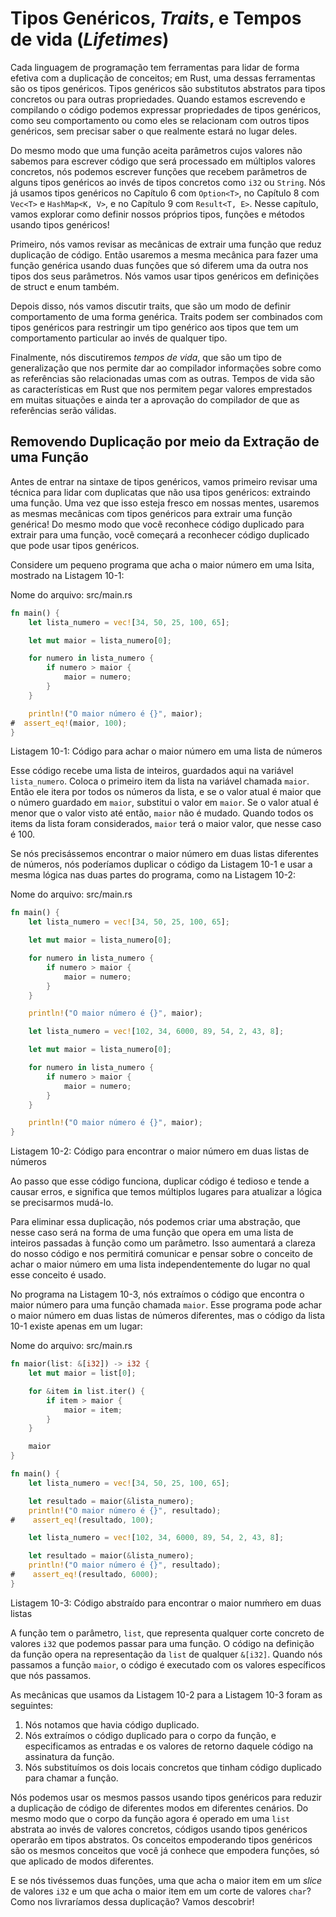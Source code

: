 # Tipos Genéricos, _Traits_, e Tempos de vida (_Lifetimes_)

Cada linguagem de programação tem ferramentas para lidar de forma efetiva com a
duplicação de conceitos; em Rust, uma dessas ferramentas são os tipos
genéricos. Tipos genéricos são substitutos abstratos para tipos concretos ou 
para outras propriedades. Quando estamos escrevendo e compilando o código 
podemos expressar propriedades de tipos genéricos, como seu comportamento ou 
como eles se relacionam com outros tipos genéricos, sem precisar saber o que 
realmente estará no lugar deles.

Do mesmo modo que uma função aceita parâmetros cujos valores não sabemos
para escrever código que será processado em múltiplos valores concretos, nós
podemos escrever funções que recebem parâmetros de alguns tipos genéricos ao
invés de tipos concretos como `i32` ou `String`. Nós já usamos tipos genéricos
no Capítulo 6 com `Option<T>`, no Capítulo 8 com `Vec<T>` e `HashMap<K, V>`, e 
no Capítulo 9 com `Result<T, E>`. Nesse capítulo, vamos explorar como definir
nossos próprios tipos, funções e métodos usando tipos genéricos!

Primeiro, nós vamos revisar as mecânicas de extrair uma função que reduz
duplicação de código. Então usaremos a mesma mecânica para fazer uma função
genérica usando duas funções que só diferem uma da outra nos tipos dos seus
parâmetros. Nós vamos usar tipos genéricos em definições de struct e enum
também.

Depois disso, nós vamos discutir traits, que são um modo de definir
comportamento de uma forma genérica. Traits podem ser combinados com tipos
genéricos para restringir um tipo genérico aos tipos que tem um comportamento
particular ao invés de qualquer tipo.

Finalmente, nós discutiremos *tempos de vida*, que são um tipo de generalização 
que nos permite dar ao compilador informações sobre como as referências são
relacionadas umas com as outras. Tempos de vida são as características em Rust
que nos permitem pegar valores emprestados em muitas situações e ainda ter a 
aprovação do compilador de que as referências serão válidas. 

## Removendo Duplicação por meio da Extração de uma Função

Antes de entrar na sintaxe de tipos genéricos, vamos primeiro revisar uma
técnica para lidar com duplicatas que não usa tipos genéricos: extraindo uma
função. Uma vez que isso esteja fresco em nossas mentes, usaremos as mesmas
mecânicas com tipos genéricos para extrair uma função genérica! Do mesmo modo 
que você reconhece código duplicado para extrair para uma função, você começará
a reconhecer código duplicado que pode usar tipos genéricos.

Considere um pequeno programa que acha o maior número em uma lsita, mostrado
na Listagem 10-1:

<span class="filename">Nome do arquivo: src/main.rs</span>

```rust
fn main() {
    let lista_numero = vec![34, 50, 25, 100, 65];

    let mut maior = lista_numero[0];

    for numero in lista_numero {
        if numero > maior {
            maior = numero;
        }
    }

    println!("O maior número é {}", maior);
#  assert_eq!(maior, 100);
}
```

<span class="caption">Listagem 10-1: Código para achar o maior número em uma
lista de números</span>

Esse código recebe uma lista de inteiros, guardados aqui na variável 
`lista_numero`. Coloca o primeiro item da lista na variável chamada `maior`.
Então ele itera por todos os números da lista, e se o valor atual é maior que 
o número guardado em `maior`, substitui o valor em `maior`. Se o valor atual é
menor que o valor visto até então, `maior` não é mudado. Quando todos os items
da lista foram considerados, `maior` terá o maior valor, que nesse caso é 100.

Se nós precisássemos encontrar o maior número em duas listas diferentes de
números, nós poderíamos duplicar o código da Listagem 10-1 e usar a mesma
lógica nas duas partes do programa, como na Listagem 10-2:

<span class="filename">Nome do arquivo: src/main.rs</span>

```rust
fn main() {
    let lista_numero = vec![34, 50, 25, 100, 65];

    let mut maior = lista_numero[0];

    for numero in lista_numero {
        if numero > maior {
            maior = numero;
        }
    }

    println!("O maior número é {}", maior);

    let lista_numero = vec![102, 34, 6000, 89, 54, 2, 43, 8];

    let mut maior = lista_numero[0];

    for numero in lista_numero {
        if numero > maior {
            maior = numero;
        }
    }

    println!("O maior número é {}", maior);
}
```

<span class="caption">Listagem 10-2: Código para encontrar o maior número em
duas listas de números</span>

Ao passo que esse código funciona, duplicar código é tedioso e tende a causar
erros, e significa que temos múltiplos lugares para atualizar a lógica se
precisarmos mudá-lo.

Para eliminar essa duplicação, nós podemos criar uma abstração, que nesse caso
será na forma de uma função que opera em uma lista de inteiros passadas à 
função como um parâmetro. Isso aumentará a clareza do nosso código e nos
permitirá comunicar e pensar sobre o conceito de achar o maior número em uma
lista independentemente do lugar no qual esse conceito é usado.

No programa na Listagem 10-3, nós extraímos o código que encontra o maior 
número para uma função chamada `maior`. Esse programa pode achar o maior número
em duas listas de números diferentes, mas o código da lista 10-1 existe apenas
em um lugar:

<span class="filename">Nome do arquivo: src/main.rs</span>

```rust
fn maior(list: &[i32]) -> i32 {
    let mut maior = list[0];

    for &item in list.iter() {
        if item > maior {
            maior = item;
        }
    }

    maior
}

fn main() {
    let lista_numero = vec![34, 50, 25, 100, 65];

    let resultado = maior(&lista_numero);
    println!("O maior número é {}", resultado);
#    assert_eq!(resultado, 100);

    let lista_numero = vec![102, 34, 6000, 89, 54, 2, 43, 8];

    let resultado = maior(&lista_numero);
    println!("O maior número é {}", resultado);
#    assert_eq!(resultado, 6000);
}
```

<span class="caption">Listagem 10-3: Código abstraído para encontrar o maior
numḿero em duas listas</span>

A função tem o parâmetro, `list`, que representa qualquer corte concreto de
valores `i32` que podemos passar para uma função. O código na definição da
função opera na representação da `list` de qualquer `&[i32]`. Quando nós
passamos a função `maior`, o código é executado com os valores específicos
que nós passamos.

As mecânicas que usamos da Listagem 10-2 para a Listagem 10-3 foram as
seguintes:

1. Nós notamos que havia código duplicado.
2. Nós extraímos o código duplicado para o corpo da função, e especificamos as
   entradas e os valores de retorno daquele código na assinatura da função.
3. Nós substituímos os dois locais concretos que tinham código duplicado para
chamar a função.

Nós podemos usar os mesmos passos usando tipos genéricos para reduzir a 
duplicação de código de diferentes modos em diferentes cenários. Do mesmo modo
que o corpo da função agora é operado em uma `list` abstrata ao invés de 
valores concretos, códigos usando tipos genéricos operarão em tipos abstratos. 
Os conceitos empoderando tipos genéricos são os mesmos conceitos que você já 
conhece que empodera funções, só que aplicado de modos diferentes.

E se nós tivéssemos duas funções, uma que acha o maior item em um _slice_ de 
valores `i32` e um que acha o maior item em um corte de valores `char`? Como 
nos livraríamos dessa duplicação? Vamos descobrir!
